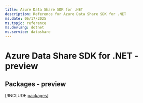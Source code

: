 ```yaml
---
title: Azure Data Share SDK for .NET
description: Reference for Azure Data Share SDK for .NET
ms.date: 06/17/2025
ms.topic: reference
ms.devlang: dotnet
ms.service: datashare
---
```

# Azure Data Share SDK for .NET - preview
## Packages - preview
[!INCLUDE [packages](data-share-index.md)]